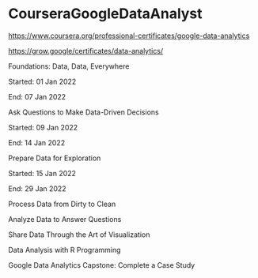 # CourseraGoogleDataAnalyst

https://www.coursera.org/professional-certificates/google-data-analytics

https://grow.google/certificates/data-analytics/

Foundations: Data, Data, Everywhere 

Started: 01 Jan 2022

End: 07 Jan 2022

Ask Questions to Make Data-Driven Decisions

Started: 09 Jan 2022

End: 14 Jan 2022

Prepare Data for Exploration

Started: 15 Jan 2022

End: 29 Jan 2022

Process Data from Dirty to Clean

Analyze Data to Answer Questions

S​hare Data Through the Art of Visualization 

Data Analysis with R Programming 

Google D​ata Analytics Capstone: Complete a Case Study 
